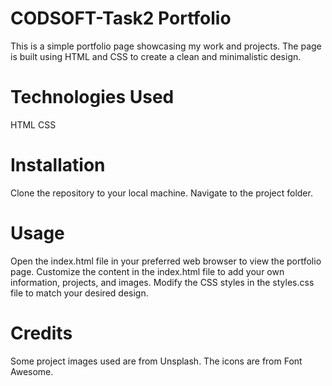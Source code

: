 # CODSOFT-Task2 Portfolio
This is a simple portfolio page showcasing my work and projects.
The page is built using HTML and CSS to create a clean and minimalistic design.

# Technologies Used
HTML
CSS

# Installation
Clone the repository to your local machine.
Navigate to the project folder.

# Usage
Open the index.html file in your preferred web browser to view the portfolio page.
Customize the content in the index.html file to add your own information, projects, and images.
Modify the CSS styles in the styles.css file to match your desired design.

# Credits
Some project images used are from Unsplash.
The icons are from Font Awesome.
